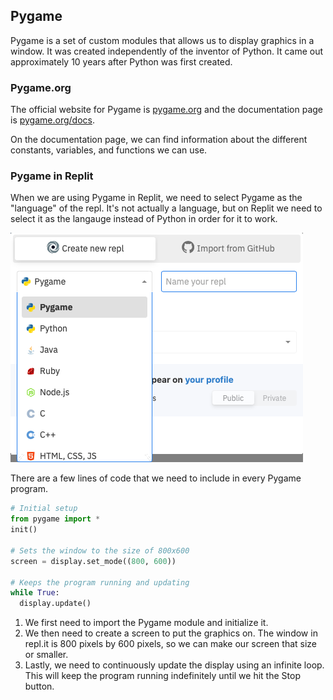 
## Pygame

Pygame is a set of custom modules that allows us to display graphics in a window. It was created independently of the inventor of Python. It came out approximately 10 years after Python was first created.

### Pygame.org

The official website for Pygame is [pygame.org](http://www.pygame.org) and the documentation page is [pygame.org/docs](http://www.pygame.org/docs/).

On the documentation page, we can find information about the different constants, variables, and functions we can use.

### Pygame in Replit

When we are using Pygame in Replit, we need to select Pygame as the "language" of the repl. It's not actually a language, but on Replit we need to select it as the langauge instead of Python in order for it to work.

![](../Images/Select_Pygame.png)

There are a few lines of code that we need to include in every Pygame program.

```python
# Initial setup
from pygame import *
init()

# Sets the window to the size of 800x600
screen = display.set_mode((800, 600))

# Keeps the program running and updating
while True:
  display.update()
```

1. We first need to import the Pygame module and initialize it. 
2. We then need to create a screen to put the graphics on. The window in repl.it is 800 pixels by 600 pixels, so we can make our screen that size or smaller.
3. Lastly, we need to continuously update the display using an infinite loop. This will keep the program running indefinitely until we hit the Stop button.
